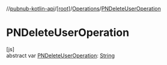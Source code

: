 //[pubnub-kotlin-api](../../../index.md)/[[root]](../index.md)/[Operations](index.md)/[PNDeleteUserOperation](-p-n-delete-user-operation.md)

# PNDeleteUserOperation

[js]\
abstract var [PNDeleteUserOperation](-p-n-delete-user-operation.md): [String](https://kotlinlang.org/api/latest/jvm/stdlib/kotlin/-string/index.html)
